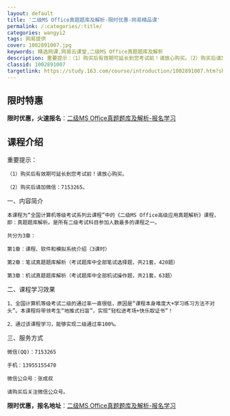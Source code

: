 ```yaml
---
layout: default
title: '二级MS Office真题题库及解析-限时优惠-网易精品课'
permalink: /:categories/:title/
categories: wangyi2
tags: 网易提供
cover: 1002891007.jpg
keywords: 精选网课,网易云课堂,二级MS Office真题题库及解析
description: 重要提示：（1）购买后有效期可延长到您考试前！请放心购买。（2）购买后请加微信：7153265。一、内容简介本课程为“全
classid: 1002891007
targetlink: https://study.163.com/course/introduction/1002891007.htm?share=1&shareId=1025206652&utm_campaign=share&utm_medium=iphoneShare&utm_source=&utm_u=1025206652
---
```


## 限时特惠

**限时优惠，火速报名**：[二级MS Office真题题库及解析-报名学习](https://study.163.com/course/introduction/1002891007.htm?share=1&shareId=1025206652&utm_campaign=share&utm_medium=iphoneShare&utm_source=&utm_u=1025206652)

## 课程介绍

重要提示：

    （1）购买后有效期可延长到您考试前！请放心购买。

    （2）购买后请加微信：7153265。



一、内容简介

    本课程为“全国计算机等级考试系列云课程”中的《二级MS Office高级应用真题解析》课程，即：真题题库解析。是所有二级考试科目参加人数最多的课程之一。

    共分为3章：

    第1章：课程、软件和模拟系统介绍（3课时）

    第2章：笔试真题题库解析（考试题库中全部笔试选择题，共21套，420题）

    第3章：机试真题题库解析（考试题库中全部机试操作题，共21套，63题）

二、课程学习效果

    1、全国计算机等级考试二级的通过率一直很低，原因是“课程本身难度大+学习练习方法不对头”。本课程将带领考生“地推式扫盲”，实现“轻松进考场+快乐取证书”！

    2、通过该课程学习，能够实现二级通过率100%。

三、服务方式

    微信(QQ)：7153265

    手机：13955155470

    微信公众号：张成叔

    请购买后关注微信公众号。

**限时优惠，报名地址**：[二级MS Office真题题库及解析-报名学习](https://study.163.com/course/introduction/1002891007.htm?share=1&shareId=1025206652&utm_campaign=share&utm_medium=iphoneShare&utm_source=&utm_u=1025206652)

